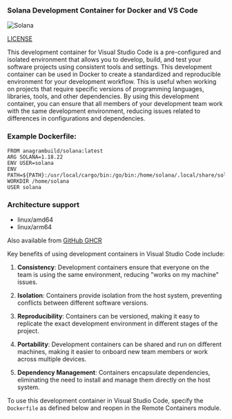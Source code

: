 ### Solana Development Container for Docker and VS Code

![Solana](https://docs.solanalabs.com/img/logo-horizontal.svg)

[LICENSE](LICENSE)

This development container for Visual Studio Code is a pre-configured and isolated environment that allows you to develop, build, and test your software projects using consistent tools and settings.   This development container can be used in Docker to create a standardized and reproducible environment for your development workflow. This is useful when working on projects that require specific versions of programming languages, libraries, tools, and other dependencies. By using this development container, you can ensure that all members of your development team work with the same development environment, reducing issues related to differences in configurations and dependencies.

### Example Dockerfile:

```
FROM anagrambuild/solana:latest
ARG SOLANA=1.18.22
ENV USER=solana
ENV PATH=${PATH}:/usr/local/cargo/bin:/go/bin:/home/solana/.local/share/solana/install/releases/${SOLANA}/bin
WORKDIR /home/solana
USER solana
```

### Architecture support
* linux/amd64 
* linux/arm64

Also available from [GitHub GHCR](https://github.com/anagrambuild/solana/pkgs/container/solana)


Key benefits of using development containers in Visual Studio Code include:

1. **Consistency**: Development containers ensure that everyone on the team is using the same environment, reducing "works on my machine" issues.

2. **Isolation**: Containers provide isolation from the host system, preventing conflicts between different software versions.

3. **Reproducibility**: Containers can be versioned, making it easy to replicate the exact development environment in different stages of the project.

4. **Portability**: Development containers can be shared and run on different machines, making it easier to onboard new team members or work across multiple devices.

5. **Dependency Management**: Containers encapsulate dependencies, eliminating the need to install and manage them directly on the host system.

To use this development container in Visual Studio Code, specify the `Dockerfile` as defined below and reopen in the Remote Containers module.


